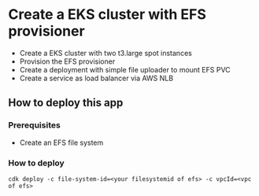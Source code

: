 # Create a EKS cluster with EFS provisioner

- Create a EKS cluster with two t3.large spot instances
- Provision the EFS provisioner
- Create a deployment with simple file uploader to mount EFS PVC
- Create a service as load balancer via AWS NLB

## How to deploy this app
### Prerequisites
- Create an EFS file system

### How to deploy
```shell
cdk deploy -c file-system-id=<your filesystemid of efs> -c vpcId=<vpc of efs>
```

